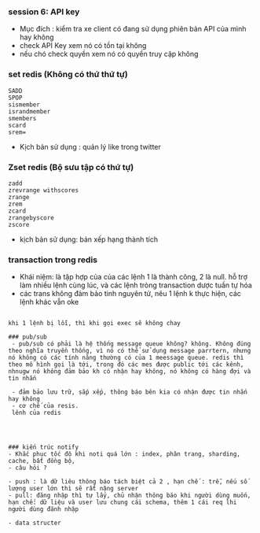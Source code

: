 ### session 6: API key
- Mục đích : kiểm tra xe client có đang sử dụng phiên bản API của mình hay không
- check API Key xem nó có tồn tại không
- nếu chó check quyền xem nó có quyền truy cập không


### set redis (Không có thứ thứ tự)
```
SADD
SPOP 
sismember
israndmember 
smembers
scard
srem=
```
 * Kịch bản sử dụng : quản lý like trong twitter


### Zset redis (Bộ sưu tập có thứ tự)
```
zadd
zrevrange withscores
zrange
zrem
zcard 
zrangebyscore
zscore 

```
  * kịch bản sử dụng: bản xếp hạng thành tích


### transaction trong redis
 - Khái niệm: là tập hợp của của các lệnh 1 là thành công, 2 là null. hỗ trợ làm nhiều lệnh cùng lúc, và các lệnh tròng transaction dược tuần tự hóa
 - các trans không đảm bảo tinh nguyên tử, nêu 1 lệnh k thực hiện, các lệnh khác vẫn oke
 ``` watch : giám sát 1 key, nếu 1 key được watch 

 khi 1 lệnh bị lỗi, thì khi gọi exec sẽ không chay 

### pub/sub
  - pub/sub có phải là hệ thống message queue không? không. Không đúng theo nghĩa truyền thống, vì nó có thể sử dụng message parrtern, nhưng nó không có các tính năng thường có của 1 meessage queue. redis thì theo mô hình gọi là tới, trong đó các mes được public tới các kênh, nhnugw nó không đảm bảo kh có nhận hay không, nó không có hàng đợi và tin nhắn

  - đảm bảo lưu trữ, sắp xếp, thông báo bên kia có nhận được tin nhắn hay không
  - cơ chế của resis. 
  lênh của redis
  ```
  
  ```



### kiến trúc notify
 - Khắc phục tốc độ khi noti quá lớn : index, phân trang, sharding, cache, bất đồng bộ, 
 - câu hỏi ? 

 - push : là dữ liêu thông báo tách biệt cả 2 , hạn chế : trễ, nếu số lượng user lớn thì sẽ rất nặng server
 - pull: đăng nhập thì tự lấy, chủ nhận thông báo khi người dùng muốn, hạn chế: dữ liệu và user lưu chung cái schema, thêm 1 cái req lhi người dùng đănh nhập

 - data structer